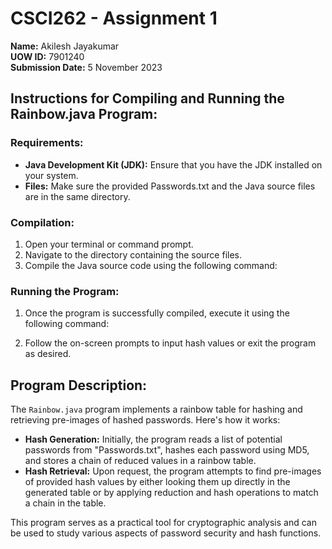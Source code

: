 # CSCI262 - Assignment 1

**Name:** Akilesh Jayakumar  
**UOW ID:** 7901240  
**Submission Date:** 5 November 2023  

## Instructions for Compiling and Running the Rainbow.java Program:

### Requirements:
- **Java Development Kit (JDK):** Ensure that you have the JDK installed on your system.
- **Files:** Make sure the provided Passwords.txt and the Java source files are in the same directory.

### Compilation:
1. Open your terminal or command prompt.
2. Navigate to the directory containing the source files.
3. Compile the Java source code using the following command:


### Running the Program:
1. Once the program is successfully compiled, execute it using the following command:


2. Follow the on-screen prompts to input hash values or exit the program as desired.

## Program Description:
The `Rainbow.java` program implements a rainbow table for hashing and retrieving pre-images of hashed passwords. Here's how it works:

- **Hash Generation:** Initially, the program reads a list of potential passwords from "Passwords.txt", hashes each password using MD5, and stores a chain of reduced values in a rainbow table.
- **Hash Retrieval:** Upon request, the program attempts to find pre-images of provided hash values by either looking them up directly in the generated table or by applying reduction and hash operations to match a chain in the table.

This program serves as a practical tool for cryptographic analysis and can be used to study various aspects of password security and hash functions.


